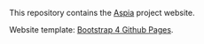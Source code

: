 This repository contains the [Aspia](https://github.com/dchapyshev/aspia) project website.

Website template: [Bootstrap 4 Github Pages](https://nicolas-van.github.io/bootstrap-4-github-pages).